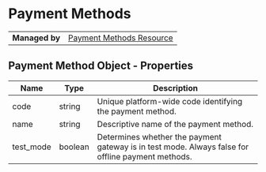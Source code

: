 # Payment Methods

|||
|---|---|
| **Managed by** | [Payment Methods Resource](/api/stores/v2/payments/methods)

## Payment Method Object - Properties

| Name | Type | Description |
| --- | --- | --- |
| code | string | Unique platform-wide code identifying the payment method. |
| name | string | Descriptive name of the payment method. |
| test_mode | boolean | Determines whether the payment gateway is in test mode. Always false for offline payment methods. |

